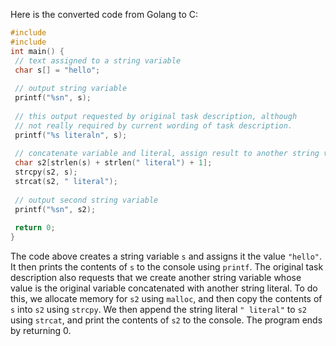 Here is the converted code from Golang to C:
```c
#include 
#include 
int main() {
 // text assigned to a string variable
 char s[] = "hello";
 
 // output string variable
 printf("%sn", s);
 
 // this output requested by original task description, although
 // not really required by current wording of task description.
 printf("%s literaln", s);
 
 // concatenate variable and literal, assign result to another string variable
 char s2[strlen(s) + strlen(" literal") + 1];
 strcpy(s2, s);
 strcat(s2, " literal");
 
 // output second string variable
 printf("%sn", s2);
 
 return 0;
}
```
The code above creates a string variable `s` and assigns it the value `"hello"`. It then prints the contents of `s` to the console using `printf`. The original task description also requests that we create another string variable whose value is the original variable concatenated with another string literal. To do this, we allocate memory for `s2` using `malloc`, and then copy the contents of `s` into `s2` using `strcpy`. We then append the string literal `" literal"` to `s2` using `strcat`, and print the contents of `s2` to the console. The program ends by returning 0.

